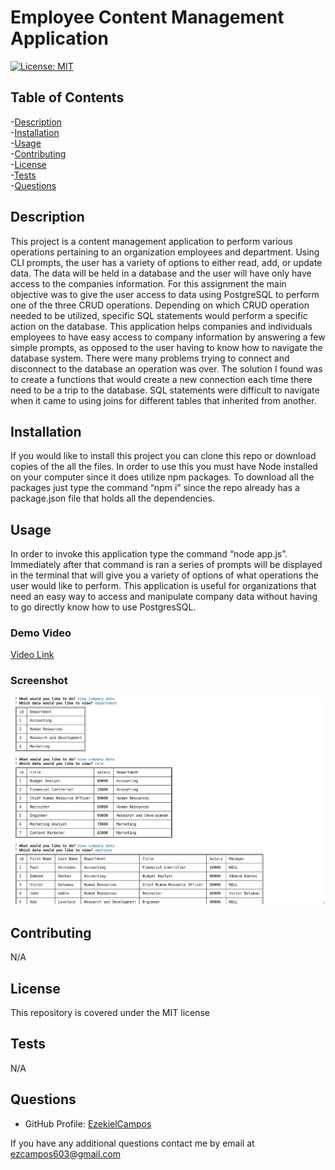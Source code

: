 
# Employee Content Management Application

[![License: MIT](https://cdn.prod.website-files.com/5e0f1144930a8bc8aace526c/65dd9eb5aaca434fac4f1c34_License-MIT-blue.svg)](/LICENSE)


## Table of Contents
-[Description](#description)
<br/>
-[Installation](#installation)
<br/>
-[Usage](#usage)
<br/>
-[Contributing](#contributing)
<br/>
-[License](#license)
<br/>
-[Tests](#tests)
<br/>
-[Questions](#questions)
<br/>

## Description

This project is a content management application to perform various operations pertaining to an organization employees and department.  Using CLI prompts, the user has a variety of options to either read, add, or update data.  The data will be held in a database and the user will have only have access to the companies information.  For this assignment the main objective was to give the user access to data using PostgreSQL to perform one of the three CRUD operations.  Depending on which CRUD operation needed to be utilized, specific SQL statements would perform a specific action on the database.  This application helps companies and individuals employees to have easy access to company information by answering a few simple prompts, as opposed to the user having to know how to navigate the database system.  There were many problems trying to connect and disconnect to the database an operation was over.  The solution I found was to create a functions that would create a new connection each time there need to be a trip to the database.  SQL statements were difficult to navigate when it came to using joins for different tables that inherited from another. 

## Installation

If you would like to install this project you can clone this repo or download copies of the all the files.  In order to use this you must have Node installed on your computer since it does utilize npm packages.  To download all the packages just type the command “npm i” since the repo already has a package.json file that holds all the dependencies.

## Usage

In order to invoke this application type the command “node app.js”.  Immediately after that command is ran a series of prompts will be displayed in the terminal that will give you a variety of options of what operations the user would like to perform.  This application is useful for organizations that need an easy way to access and manipulate company data without having to go directly know how to use PostgresSQL.

### Demo Video
[Video Link](https://drive.google.com/file/d/17czMDC6Y8p-XlYsjVGgyMJtvbwSAWAG0/view)

### Screenshot
![alt](./public/images/terminal-results.png)

## Contributing

N/A
## License

This repository is covered under the MIT license

## Tests

N/A


## Questions

* GitHub Profile: [EzekielCampos](https://github.com/EzekielCampos)

If you have any additional questions contact me by email at ezcampos603@gmail.com

